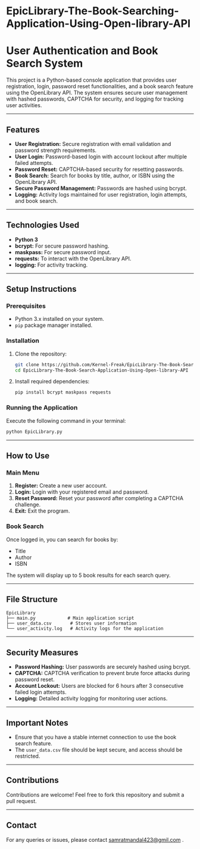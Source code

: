 # EpicLibrary-The-Book-Searching-Application-Using-Open-library-API
# User Authentication and Book Search System

This project is a Python-based console application that provides user registration, login, password reset functionalities, and a book search feature using the OpenLibrary API. The system ensures secure user management with hashed passwords, CAPTCHA for security, and logging for tracking user activities.

---
## Features
- **User Registration:** Secure registration with email validation and password strength requirements.
- **User Login:** Password-based login with account lockout after multiple failed attempts.
- **Password Reset:** CAPTCHA-based security for resetting passwords.
- **Book Search:** Search for books by title, author, or ISBN using the OpenLibrary API.
- **Secure Password Management:** Passwords are hashed using bcrypt.
- **Logging:** Activity logs maintained for user registration, login attempts, and book search.

---
## Technologies Used
- **Python 3**
- **bcrypt:** For secure password hashing.
- **maskpass:** For secure password input.
- **requests:** To interact with the OpenLibrary API.
- **logging:** For activity tracking.

---
## Setup Instructions

### Prerequisites
- Python 3.x installed on your system.
- `pip` package manager installed.

### Installation
1. Clone the repository:
   ```bash
   git clone https://github.com/Kernel-Freak/EpicLibrary-The-Book-Search-Application-Using-Open-library-API
   cd EpicLibrary-The-Book-Search-Application-Using-Open-library-API
   ```
2. Install required dependencies:
   ```bash
   pip install bcrypt maskpass requests
   ```

### Running the Application
Execute the following command in your terminal:
```bash
python EpicLibrary.py
```

---
## How to Use

### Main Menu
1. **Register:** Create a new user account.
2. **Login:** Login with your registered email and password.
3. **Reset Password:** Reset your password after completing a CAPTCHA challenge.
4. **Exit:** Exit the program.

### Book Search
Once logged in, you can search for books by:
- Title
- Author
- ISBN

The system will display up to 5 book results for each search query.

---
## File Structure
```
EpicLibrary
├── main.py            # Main application script
├── user_data.csv       # Stores user information
└── user_activity.log   # Activity logs for the application
```

---
## Security Measures
- **Password Hashing:** User passwords are securely hashed using bcrypt.
- **CAPTCHA:** CAPTCHA verification to prevent brute force attacks during password reset.
- **Account Lockout:** Users are blocked for 6 hours after 3 consecutive failed login attempts.
- **Logging:** Detailed activity logging for monitoring user actions.

---
## Important Notes
- Ensure that you have a stable internet connection to use the book search feature.
- The `user_data.csv` file should be kept secure, and access should be restricted.

---
## Contributions
Contributions are welcome! Feel free to fork this repository and submit a pull request.

---
## Contact
For any queries or issues, please contact samratmandal423@gmil.com .

